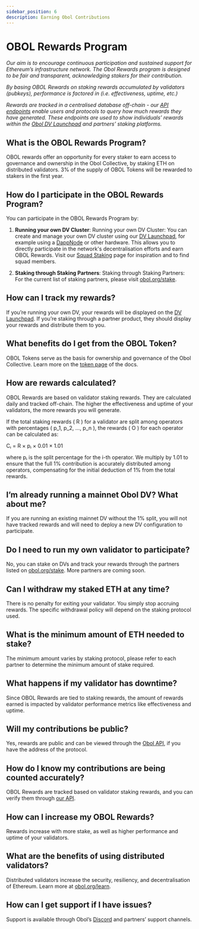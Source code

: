```yaml
---
sidebar_position: 6
description: Earning Obol Contributions
---
```


# OBOL Rewards Program

*Our aim is to encourage continuous participation and sustained support for Ethereum’s infrastructure network. The Obol Rewards program is designed to be fair and transparent, acknowledging stakers for their contribution.*

*By basing OBOL Rewards on staking rewards accumulated by validators (pubkeys), performance is factored in (i.e. effectiveness, uptime, etc.)*

*Rewards are tracked in a centralised database off-chain - our [API endpoints](https://docs.obol.tech/api#tag/Address/operation/AddressController_getAddressContributions) enable users and protocols to query how much rewards they have generated. These endpoints are used to show individuals’ rewards within the [Obol DV Launchpad](https://launchpad.obol.org) and partners’ staking platforms.*

## What is the OBOL Rewards Program?

OBOL rewards offer an opportunity for every staker to earn access to governance and ownership in the Obol Collective, by staking ETH on distributed validators. 3% of the supply of OBOL Tokens will be rewarded to stakers in the first year. 

## How do I participate in the OBOL Rewards Program?

You can participate in the OBOL Rewards Program by:

1. **Running your own DV Cluster**: Running your own DV Cluster: You can create and manage your own DV cluster using our [DV Launchpad](https://launchpad.obol.org), for example using a [DappNode](https://dappnode.com/) or other hardware. This allows you to directly participate in the network's decentralisation efforts and earn OBOL Rewards. Visit our [Squad Staking](https://squadstaking.com) page for inspiration and to find squad members. 

2. **Staking through Staking Partners**: Staking through Staking Partners: For the current list of staking partners, please visit [obol.org/stake](https://obol.org/stake).

## How can I track my rewards?

If you’re running your own DV, your rewards will be displayed on the [DV Launchpad](https://launchpad.obol.org). If you’re staking through a partner product, they should display your rewards and distribute them to you.

## What benefits do I get from the OBOL Token?

OBOL Tokens serve as the basis for ownership and governance of the Obol Collective. Learn more on the [token page](./obol-token.md) of the docs.

## How are rewards calculated?

OBOL Rewards are based on validator staking rewards. They are calculated daily and tracked off-chain. The higher the effectiveness and uptime of your validators, the more rewards you will generate.

If the total staking rewards \( R \) for a validator are split among operators with percentages \( p_1, p_2, ..., p_n \), the rewards \( O \) for each operator can be calculated as:

Cᵢ = R × pᵢ × 0.01 × 1.01

where pᵢ is the split percentage for the i-th operator. We multiply by 1.01 to ensure that the full 1% contribution is accurately distributed among operators, compensating for the initial deduction of 1% from the total rewards.

## I’m already running a mainnet Obol DV? What about me?

If you are running an existing mainnet DV without the 1% split, you will not have tracked rewards and will need to deploy a new DV configuration to participate.

## Do I need to run my own validator to participate?

No, you can stake on DVs and track your rewards through the partners listed on [obol.org/stake](https://obol.org/stake). More partners are coming soon.

## Can I withdraw my staked ETH at any time?

There is no penalty for exiting your validator. You simply stop accruing rewards. The specific withdrawal policy will depend on the staking protocol used.

## What is the minimum amount of ETH needed to stake?

The minimum amount varies by staking protocol, please refer to each partner to determine the minimum amount of stake required.

## What happens if my validator has downtime?

Since OBOL Rewards are tied to staking rewards, the amount of rewards earned is impacted by validator performance metrics like effectiveness and uptime.

## Will my contributions be public?

Yes, rewards are public and can be viewed through the [Obol API](https://docs.obol.org/api#tag/Address/operation/AddressController_getAddressContributions), if you have the address of the protocol.

## How do I know my contributions are being counted accurately?

OBOL Rewards are tracked based on validator staking rewards, and you can verify them through [our API](https://docs.obol.org/api#tag/Address/operation/AddressController_getAddressContributions).

## How can I increase my OBOL Rewards?

Rewards increase with more stake, as well as higher performance and uptime of your validators.

## What are the benefits of using distributed validators?

Distributed validators increase the security, resiliency, and decentralisation of Ethereum. Learn more at [obol.org/learn](obol.org/learn).

## How can I get support if I have issues?

Support is available through Obol’s [Discord](https://discord.gg/obol) and partners’ support channels.